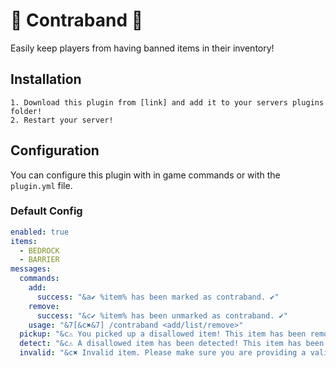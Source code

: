 
# 🚫 Contraband 🚫

Easily keep players from having banned items in their inventory!



## Installation

    1. Download this plugin from [link] and add it to your servers plugins folder!
    2. Restart your server!
    
## Configuration

You can configure this plugin with in game commands or with the `plugin.yml` file.

### Default Config
```yaml
enabled: true
items:
  - BEDROCK
  - BARRIER
messages:
  commands:
    add:
      success: "&a✔ %item% has been marked as contraband. ✔"
    remove:
      success: "&c✔ %item% has been unmarked as contraband. ✔"
    usage: "&7[&c✖&7] /contraband <add/list/remove>"
  pickup: "&c⚠ You picked up a disallowed item! This item has been removed from your inventory. ⚠"
  detect: "&c⚠ A disallowed item has been detected! This item has been removed from your inventory. ⚠"
  invalid: "&c✖ Invalid item. Please make sure you are providing a valid item. &c ✖"
```

